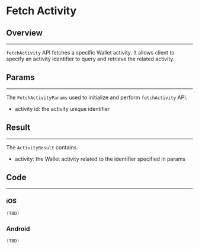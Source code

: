 # Fetch Activity 

## Overview
---
`fetchActivity` API fetches a specific Wallet activity. It allows client to specify an activity identifier to query and retrieve the related activity.

## Params
---
The `FetchActivityParams` used to initialize and perform `fetchActivity` API.

- activity id: the activity unique identifier

## Result
---
The `ActivityResult` contains.

- activity: the Wallet activity related to the identifier specified in params

## Code
---
### iOS
```swift
(TBD)
```

### Android
```kotlin
(TBD)
```